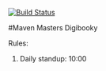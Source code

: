[![Build Status](https://travis-ci.com/YanVkhv/Maven-Masters-Digibooky.svg?branch=master)](https://travis-ci.com/YanVkhv/Maven-Masters-Digibooky)

#Maven Masters Digibooky

Rules:
1. Daily standup: 10:00